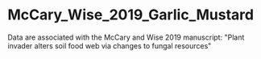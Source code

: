 # McCary_Wise_2019_Garlic_Mustard
Data are associated with the McCary and Wise 2019 manuscript: "Plant invader alters soil food web via changes to fungal resources"
